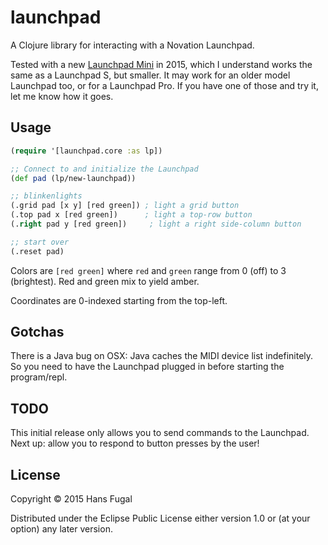 # launchpad

A Clojure library for interacting with a Novation Launchpad.

Tested with a new
[Launchpad Mini](http://global.novationmusic.com/launch/launchpad-mini) in
2015, which I understand works the same as a Launchpad S, but smaller. It may
work for an older model Launchpad too, or for a Launchpad Pro. If you have one
of those and try it, let me know how it goes.

## Usage

```clojure
(require '[launchpad.core :as lp])

;; Connect to and initialize the Launchpad
(def pad (lp/new-launchpad))

;; blinkenlights
(.grid pad [x y] [red green]) ; light a grid button
(.top pad x [red green])      ; light a top-row button
(.right pad y [red green])     ; light a right side-column button

;; start over
(.reset pad)
```

Colors are `[red green]` where `red` and `green` range from
0 (off) to 3 (brightest). Red and green mix to yield amber.

Coordinates are 0-indexed starting from the top-left.

## Gotchas
There is a Java bug on OSX: Java caches the MIDI device list indefinitely. So
you need to have the Launchpad plugged in before starting the program/repl.

## TODO
This initial release only allows you to send commands to the Launchpad.
Next up: allow you to respond to button presses by the user!

## License

Copyright © 2015 Hans Fugal

Distributed under the Eclipse Public License either version 1.0 or (at
your option) any later version.
